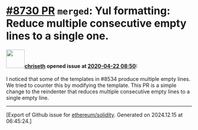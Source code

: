 # [\#8730 PR](https://github.com/ethereum/solidity/pull/8730) `merged`: Yul formatting: Reduce multiple consecutive empty lines to a single one.

#### <img src="https://avatars.githubusercontent.com/u/9073706?v=4" width="50">[chriseth](https://github.com/chriseth) opened issue at [2020-04-22 08:50](https://github.com/ethereum/solidity/pull/8730):

I noticed that some of the templates in #8534 produce multiple empty lines.
We tried to counter this by modifying the template.
This PR is a simple change to the reindenter that reduces multiple consecutive empty lines to a single empty line.




-------------------------------------------------------------------------------



[Export of Github issue for [ethereum/solidity](https://github.com/ethereum/solidity). Generated on 2024.12.15 at 06:45:24.]

